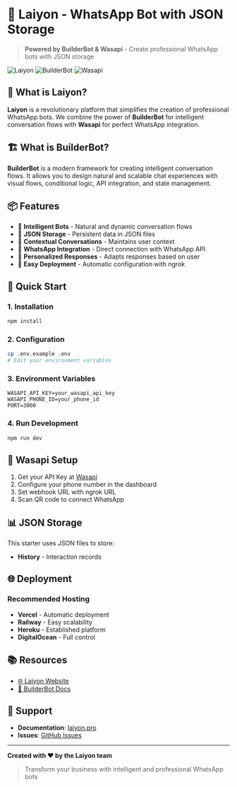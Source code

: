# 🤖 Laiyon - WhatsApp Bot with JSON Storage

> **Powered by BuilderBot & Wasapi** - Create professional WhatsApp bots with JSON storage

![Laiyon](https://img.shields.io/badge/Laiyon-WhatsApp%20Bot%20Generator-brightgreen?style=for-the-badge)
![BuilderBot](https://img.shields.io/badge/BuilderBot-Conversation%20Flow-blue?style=for-the-badge)
![Wasapi](https://img.shields.io/badge/Wasapi-WhatsApp%20API-orange?style=for-the-badge)

## 🚀 What is Laiyon?

**Laiyon** is a revolutionary platform that simplifies the creation of professional WhatsApp bots. We combine the power of **BuilderBot** for intelligent conversation flows with **Wasapi** for perfect WhatsApp integration.

## 🏗️ What is BuilderBot?

**BuilderBot** is a modern framework for creating intelligent conversation flows. It allows you to design natural and scalable chat experiences with visual flows, conditional logic, API integration, and state management.

## 📦 Features

- 🤖 **Intelligent Bots** - Natural and dynamic conversation flows
- 💾 **JSON Storage** - Persistent data in JSON files
- 🔄 **Contextual Conversations** - Maintains user context
- 📱 **WhatsApp Integration** - Direct connection with WhatsApp API
- 🎯 **Personalized Responses** - Adapts responses based on user
- 🚀 **Easy Deployment** - Automatic configuration with ngrok

## 🚀 Quick Start

### 1. Installation
```bash
npm install
```

### 2. Configuration
```bash
cp .env.example .env
# Edit your environment variables
```

### 3. Environment Variables
```env
WASAPI_API_KEY=your_wasapi_api_key
WASAPI_PHONE_ID=your_phone_id
PORT=3000
```

### 4. Run Development
```bash
npm run dev
```

## 🔧 Wasapi Setup

1. Get your API Key at [Wasapi](https://app.wasapi.io/account/developer)
2. Configure your phone number in the dashboard
3. Set webhook URL with ngrok URL
4. Scan QR code to connect WhatsApp

## 📊 JSON Storage

This starter uses JSON files to store:
- **History** - Interaction records

## 🌐 Deployment

### Recommended Hosting
- **Vercel** - Automatic deployment
- **Railway** - Easy scalability
- **Heroku** - Established platform
- **DigitalOcean** - Full control

## 📚 Resources

- [🌐 Laiyon Website](https://laiyon.pro)
- [📖 BuilderBot Docs](https://builderbot.vercel.app/)

## 🤝 Support

- **Documentation**: [laiyon.pro](https://laiyon.pro)
- **Issues**: [GitHub Issues](https://github.com/juanalvarezPro/create-laiyon)

---

**Created with ❤️ by the Laiyon team**

> Transform your business with intelligent and professional WhatsApp bots
